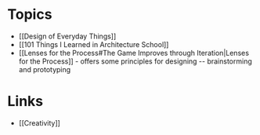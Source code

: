 # Topics
* [[Design of Everyday Things]]
* [[101 Things I Learned in Architecture School]]
* [[Lenses for the Process#The Game Improves through Iteration|Lenses for the Process]] - offers some principles for designing -- brainstorming and prototyping

# Links
* [[Creativity]]